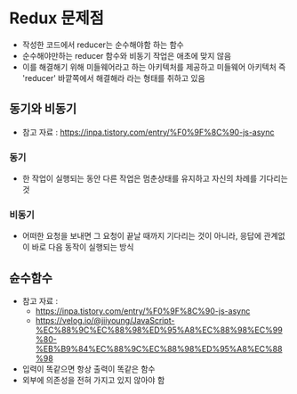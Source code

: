 # Redux 문제점
- 작성한 코드에서 reducer는 순수해야함 하는 함수
- 순수해야만하는 reducer 함수와 비동기 작업은 애초에 맞지 않음
- 이를 해결해기 위해 미들웨어라고 하는 아키텍처를 제공하고 미들웨어 아키텍처 즉 'reducer' 바깥쪽에서 해결해라 라는 형태를 취하고 있음


## 동기와 비동기
- 참고 자료 : https://inpa.tistory.com/entry/%F0%9F%8C%90-js-async

### 동기
- 한 작업이 실행되는 동안 다른 작업은 멈춘상태를 유지하고 자신의 차례를 기다리는 것

### 비동기
- 어떠한 요청을 보내면 그 요청이 끝날 때까지 기다리는 것이 아니라, 응답에 관계없이 바로 다음 동작이 실행되는 방식

## 슌수함수
- 참고 자료 :
  - https://inpa.tistory.com/entry/%F0%9F%8C%90-js-async
  - https://velog.io/@jiiyoung/JavaScript-%EC%88%9C%EC%88%98%ED%95%A8%EC%88%98%EC%99%80-%EB%B9%84%EC%88%9C%EC%88%98%ED%95%A8%EC%88%98
- 입력이 똑같으면 항상 출력이 똑같은 함수
- 외부에 의존성을 전혀 가지고 있지 않아야 함